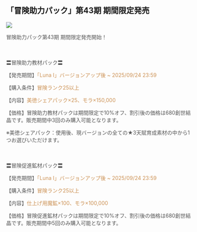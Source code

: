 ## 「冒険助力パック」第43期 期間限定発売
<img src="https://sdk.hoyoverse.com/upload/ann/2025/08/28/565eeda2f8532dc9978572ccf711ba12_7209555267721696076_transformed.png">
<p style="white-space: pre-wrap; text-align: left;"><span style="color:rgba(85,85,85,1)">冒険助力パック第43期 期間限定発売開始！</span></p><p style="white-space: pre-wrap; min-height: 1.5em; text-align: left;"></p><p style="white-space: pre-wrap; text-align: left;"><span style="color:rgba(85,85,85,1)">〓冒険助力教材パック〓</span></p><p style="white-space: pre-wrap; text-align: left;"><span style="color:rgba(85,85,85,1)">【発売期間】</span><span style="color:rgba(204,146,85,1)">「Luna Ⅰ」バージョンアップ後 ~ <t class="t_lc" contenteditable="false">2025/09/24 23:59</t></span></p><p style="white-space: pre-wrap; text-align: left;"><span style="color:rgba(85,85,85,1)">【購入条件】</span><span style="color:rgba(204,146,85,1)">冒険ランク25以上</span></p><p style="white-space: pre-wrap; text-align: left;"><span style="color:rgba(85,85,85,1)">【内容】</span><span style="color:rgba(204,146,85,1)">美徳シェアパック×25、モラ×150,000</span></p><p style="white-space: pre-wrap; text-align: left;"><span style="color:rgba(85,85,85,1)">【価格】冒険助力教材パックは期間限定で10%オフ、割引後の価格は680創世結晶です。販売期間中3回のみ購入可能となります。</span></p><p style="white-space: pre-wrap; text-align: left;"><span style="color:rgba(85,85,85,1)">※美徳シェアパック：使用後、現バージョンの全ての★3天賦育成素材の中から1つお選びいただけます。</span></p><p style="white-space: pre-wrap; min-height: 1.5em; text-align: left;"><span style="color:rgba(85,85,85,1)"> </span></p><p style="white-space: pre-wrap; text-align: left;"><span style="color:rgba(85,85,85,1)">〓冒険促進鉱材パック〓</span></p><p style="white-space: pre-wrap; text-align: left;"><span style="color:rgba(85,85,85,1)">【発売期間】</span><span style="color:rgba(204,146,85,1)">「Luna Ⅰ」バージョンアップ後 ~ <t class="t_lc" contenteditable="false">2025/09/24 23:59</t></span></p><p style="white-space: pre-wrap; text-align: left;"><span style="color:rgba(85,85,85,1)">【購入条件】</span><span style="color:rgba(204,146,85,1)">冒険ランク25以上</span></p><p style="white-space: pre-wrap; text-align: left;"><span style="color:rgba(85,85,85,1)">【内容】</span><span style="color:rgba(204,146,85,1)">仕上げ用魔鉱×100、モラ×100,000</span></p><p style="white-space: pre-wrap; text-align: left;"><span style="color:rgba(85,85,85,1)">【価格】冒険促進鉱材パックは期間限定で10%オフ、割引後の価格は680創世結晶です。販売期間中5回のみ購入可能となります。</span></p>
